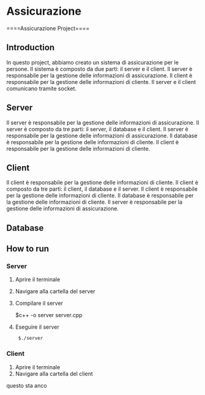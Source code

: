 # Assicurazione
====Assicurazione Project====
## Introduction

In questo project, abbiamo creato un sistema di assicurazione per le persone. Il sistema è composto da due parti: il server e il client. Il server è responsabile per la gestione delle informazioni di assicurazione. Il client è responsabile per la gestione delle informazioni di cliente. Il server e il client comunicano tramite socket.

## Server

Il server è responsabile per la gestione delle informazioni di assicurazione. Il server è composto da tre parti: il server, il database e il client. Il server è responsabile per la gestione delle informazioni di assicurazione. Il database è responsabile per la gestione delle informazioni di cliente. Il client è responsabile per la gestione delle informazioni di cliente. 


## Client 

Il client è responsabile per la gestione delle informazioni di cliente. Il client è composto da tre parti: il client, il database e il server. Il client è responsabile per la gestione delle informazioni di cliente. Il database è responsabile per la gestione delle informazioni di cliente. Il server è responsabile per la gestione delle informazioni di assicurazione.

## Database




## How to run

### Server

1. Aprire il terminale
2. Navigare alla cartella del server


3. Compilare il server

    $c++ -o server server.cpp

4. Eseguire il server
    
        $./server

### Client

1. Aprire il terminale
2. Navigare alla cartella del client

 

 questo sta anco
